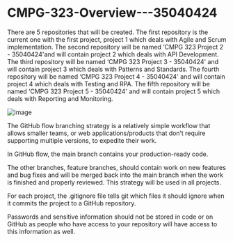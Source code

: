 # CMPG-323-Overview---35040424

There are 5 repositories that will be created.
The first repository is the current one with the first project, project 1 which deals with Agile and Scrum implementation.
The second repository will be named ‘CMPG 323 Project 2 - 35040424'and will contain project 2 which deals with API Development.
The third repository will be named ‘CMPG 323 Project 3 - 35040424' and will contain project 3 which deals with Patterns and Standards.
The fourth repository will be named ‘CMPG 323 Project 4 - 35040424' and will contain project 4 which deals with Testing and RPA.
The fifth repository will be named ‘CMPG 323 Project 5 - 35040424' and will contain project 5 which deals with Reporting and Monitoring. 


![image](https://user-images.githubusercontent.com/88454976/185418048-d419966b-d981-4eb1-9f60-8b43fe6a74df.png)

The GitHub flow branching strategy is a relatively simple workflow that allows smaller teams, or web applications/products that don’t require supporting multiple versions, to expedite their work.

In GitHub flow, the main branch contains your production-ready code.

The other branches, feature branches, should contain work on new features and bug fixes and will be merged back into the main branch when the work is finished and properly reviewed. This strategy will be used in all projects.

For each project, the .gitignore file tells git which files it should ignore when it commits the project to a GitHub repository.

Passwords and sensitive information should not be stored in code or on GitHub as people who have access to your repository will have access to this information as well.
